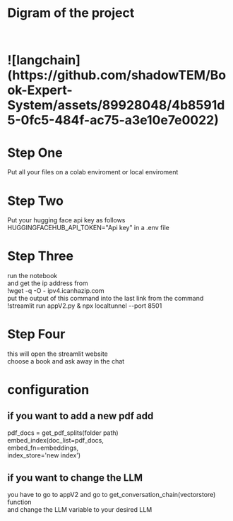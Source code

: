 <h1> Digram of the project <h1> <br>
![langchain](https://github.com/shadowTEM/Book-Expert-System/assets/89928048/4b8591d5-0fc5-484f-ac75-a3e10e7e0022)

<h1> Step One </h1>
Put all your files on a colab enviroment or local enviroment

<h1> Step Two </h1>
Put your hugging face api key as follows 
HUGGINGFACEHUB_API_TOKEN="Api key"
in a .env file

<h1> Step Three </h1>
run the notebook  <br>
and get the ip address from <br>
!wget -q -O - ipv4.icanhazip.com <br>
put the output of this command into the last link from the command  <br>
!streamlit run appV2.py & npx localtunnel --port 8501 <br>


<h1>Step Four</h1>
this will open the streamlit website <br>
choose a book and ask away in the chat <br>



<h1> configuration </h1>
<h2>if you want to add a new pdf add </h2>

pdf_docs = get_pdf_splits(folder path)<br>
embed_index(doc_list=pdf_docs,<br>
             embed_fn=embeddings,<br>
            index_store='new index')<br>

<h2>if you want to change the LLM </h2>
you have to go to appV2 and go to get_conversation_chain(vectorstore) function <br>
and change the LLM variable to your desired LLM

